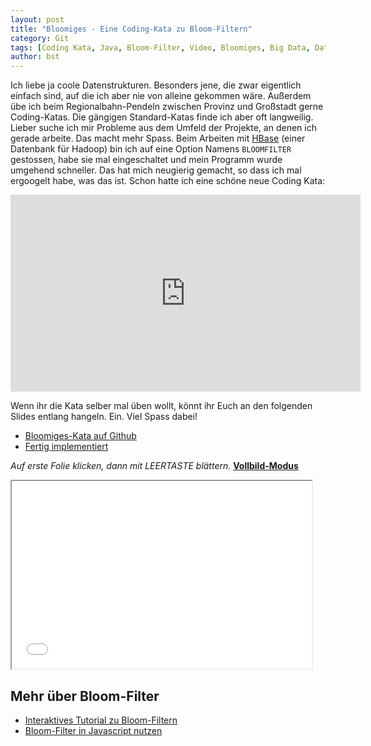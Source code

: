 ```yaml
---
layout: post
title: "Bloomiges - Eine Coding-Kata zu Bloom-Filtern"
category: Git
tags: [Coding Kata, Java, Bloom-Filter, Video, Bloomiges, Big Data, Datenstrukturen, Hadoop, HBase]
author: bst
---
```


Ich liebe ja coole Datenstrukturen. Besonders jene, die zwar eigentlich einfach sind, auf die ich aber nie von alleine gekommen wäre. Außerdem übe ich beim Regionalbahn-Pendeln zwischen Provinz und Großstadt gerne Coding-Katas. Die gängigen Standard-Katas finde ich aber oft langweilig. Lieber suche ich mir Probleme aus dem Umfeld der Projekte, an denen ich gerade arbeite. Das macht mehr Spass. Beim Arbeiten mit [HBase](https://hbase.apache.org/) (einer Datenbank für Hadoop) bin ich auf eine Option Namens `BLOOMFILTER` gestossen, habe sie mal eingeschaltet und mein Programm wurde umgehend schneller. Das hat mich neugierig gemacht, so dass ich mal ergoogelt habe, was das ist. Schon hatte ich eine schöne neue Coding Kata:

<iframe width="560" height="315" src="https://www.youtube.com/embed/XqvOvgqICxU" frameborder="0" allowfullscreen></iframe>

Wenn ihr die Kata selber mal üben wollt, könnt ihr Euch an den folgenden Slides entlang hangeln. Ein. Viel Spass dabei!

 * [Bloomiges-Kata auf Github](https://github.com/bstachmann/kata-bloomiges)
 * [Fertig implementiert](https://github.com/bstachmann/kata-bloomiges/commits/2016-02-14-bloomiges)

*Auf erste Folie klicken, dann mit LEERTASTE blättern.* [**Vollbild-Modus**](/slides/bloomiges/)

<iframe src="/slides/bloomiges/" width="480" height="300" name="Slides embedded">
  [**Bloomiges**](/slides/bloomiges/)
</iframe>

Mehr über Bloom-Filter
----------------------

 * [Interaktives Tutorial zu Bloom-Filtern](http://billmill.org/bloomfilter-tutorial/)
 * [Bloom-Filter in Javascript nutzen](http://www.heise.de/developer/artikel/Groessere-Datenmengen-mit-JavaScript-performant-durchsuchen-2574182.html?artikelseite=3)
